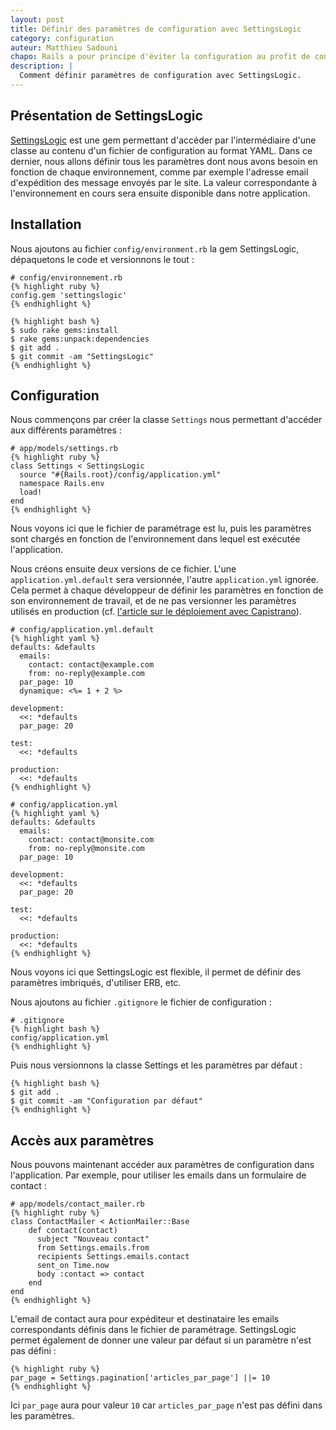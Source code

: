 ```yaml
---
layout: post
title: Définir des paramètres de configuration avec SettingsLogic
category: configuration
auteur: Matthieu Sadouni
chapo: Rails a pour principe d'éviter la configuration au profit de conventions, mais il arrive toujours un moment où nous avons besoin de configurer quelques paramètres d'une application. Voyons comment réaliser cela de manière très simple avec SettingsLogic.
description: |
  Comment définir paramètres de configuration avec SettingsLogic.
---
```


## Présentation de SettingsLogic

[SettingsLogic][settingslogic-github] est une gem permettant d'accéder par l'intermédiaire d'une classe au contenu d'un fichier de configuration au format YAML. Dans ce dernier, nous allons définir tous les paramètres dont nous avons besoin en fonction de chaque environnement, comme par exemple l'adresse email d'expédition des message envoyés par le site. La valeur correspondante à l'environnement en cours sera ensuite disponible dans notre application.

## Installation

Nous ajoutons au fichier `config/environment.rb` la gem SettingsLogic, dépaquetons le code et versionnons le tout :

    # config/environnement.rb
    {% highlight ruby %}
    config.gem 'settingslogic'
    {% endhighlight %}

    {% highlight bash %}
    $ sudo rake gems:install
    $ rake gems:unpack:dependencies
    $ git add .
    $ git commit -am "SettingsLogic"
    {% endhighlight %}

## Configuration

Nous commençons par créer la classe `Settings` nous permettant d'accéder aux différents paramètres :

    # app/models/settings.rb
    {% highlight ruby %}
    class Settings < SettingsLogic
      source "#{Rails.root}/config/application.yml"
      namespace Rails.env
      load!
    end
    {% endhighlight %}

Nous voyons ici que le fichier de paramétrage est lu, puis les paramètres sont chargés en fonction de l'environnement dans lequel est exécutée l'application.

Nous créons ensuite deux versions de ce fichier. L'une `application.yml.default` sera versionnée, l'autre `application.yml` ignorée. Cela permet à chaque développeur de définir les paramètres en fonction de son environnement de travail, et de ne pas versionner les paramètres utilisés en production (cf. [l'article sur le déploiement avec Capistrano][article-capistrano]).

    # config/application.yml.default
    {% highlight yaml %}
    defaults: &defaults
      emails:
        contact: contact@example.com
        from: no-reply@example.com
      par_page: 10
      dynamique: <%= 1 + 2 %>

    development:
      <<: *defaults
      par_page: 20

    test:
      <<: *defaults

    production:
      <<: *defaults
    {% endhighlight %}

    # config/application.yml
    {% highlight yaml %}
    defaults: &defaults
      emails:
        contact: contact@monsite.com
        from: no-reply@monsite.com
      par_page: 10

    development:
      <<: *defaults
      par_page: 20

    test:
      <<: *defaults

    production:
      <<: *defaults
    {% endhighlight %}

Nous voyons ici que SettingsLogic est flexible, il permet de définir des paramètres imbriqués, d'utiliser ERB, etc.

Nous ajoutons au fichier `.gitignore` le fichier de configuration :

    # .gitignore
    {% highlight bash %}
    config/application.yml
    {% endhighlight %}

Puis nous versionnons la classe Settings et les paramètres par défaut :

    {% highlight bash %}
    $ git add .
    $ git commit -am "Configuration par défaut"
    {% endhighlight %}

## Accès aux paramètres

Nous pouvons maintenant accéder aux paramètres de configuration dans l'application. Par exemple, pour utiliser les emails dans un formulaire de contact :

    # app/models/contact_mailer.rb
    {% highlight ruby %}
    class ContactMailer < ActionMailer::Base
        def contact(contact)
          subject "Nouveau contact"
          from Settings.emails.from
          recipients Settings.emails.contact
          sent_on Time.now
          body :contact => contact
        end
    end
    {% endhighlight %}

L'email de contact aura pour expéditeur et destinataire les emails correspondants définis dans le fichier de paramétrage. SettingsLogic permet également de donner une valeur par défaut si un paramètre n'est pas défini :

    {% highlight ruby %}
    par_page = Settings.pagination['articles_par_page'] ||= 10
    {% endhighlight %}

Ici `par_page` aura pour valeur `10` car `articles_par_page` n'est pas défini dans les paramètres.

[settingslogic-github]:http://github.com/binarylogic/settingslogic
[article-capistrano]:/articles/mettre-en-ligne-un-site-chez-alwaysdata-avec-git-et-capistrano